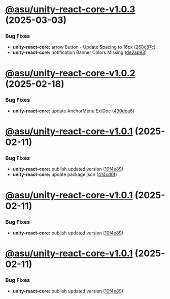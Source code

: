 # [@asu/unity-react-core-v1.0.3](https://github.com/ASU/asu-unity-stack/compare/@asu/unity-react-core-v1.0.2...@asu/unity-react-core-v1.0.3) (2025-03-03)


### Bug Fixes

* **unity-react-core:** arrow Button - Update Spacing to 16px ([268c87c](https://github.com/ASU/asu-unity-stack/commit/268c87c1cfb150ba547ba4e65980383a8bd1774f))
* **unity-react-core:** notification Banner Colors Missing ([de2ab93](https://github.com/ASU/asu-unity-stack/commit/de2ab93b1414246ffda014b181247f9a846e1468))

# [@asu/unity-react-core-v1.0.2](https://github.com/ASU/asu-unity-stack/compare/@asu/unity-react-core-v1.0.1...@asu/unity-react-core-v1.0.2) (2025-02-18)


### Bug Fixes

* **unity-react-core:** update AnchorMenu Ex/Doc ([430dea6](https://github.com/ASU/asu-unity-stack/commit/430dea6d5929d0651b55d8cfbdec8beb33bb8b9a))

# [@asu/unity-react-core-v1.0.1](https://github.com/ASU/asu-unity-stack/compare/@asu/unity-react-core-v1.0.0...@asu/unity-react-core-v1.0.1) (2025-02-11)


### Bug Fixes

* **unity-react-core:** publish updated version ([10f4e89](https://github.com/ASU/asu-unity-stack/commit/10f4e898663a2746f750fffedd478e77ce21b36e))
* **unity-react-core:** update package json ([414cd0f](https://github.com/ASU/asu-unity-stack/commit/414cd0f6bf60a07275b80088e3475c96fb1bcc7c))

# [@asu/unity-react-core-v1.0.1](https://github.com/ASU/asu-unity-stack/compare/@asu/unity-react-core-v1.0.0...@asu/unity-react-core-v1.0.1) (2025-02-11)


### Bug Fixes

* **unity-react-core:** publish updated version ([10f4e89](https://github.com/ASU/asu-unity-stack/commit/10f4e898663a2746f750fffedd478e77ce21b36e))

# [@asu/unity-react-core-v1.0.1](https://github.com/ASU/asu-unity-stack/compare/@asu/unity-react-core-v1.0.0...@asu/unity-react-core-v1.0.1) (2025-02-11)


### Bug Fixes

* **unity-react-core:** publish updated version ([10f4e89](https://github.com/ASU/asu-unity-stack/commit/10f4e898663a2746f750fffedd478e77ce21b36e))
